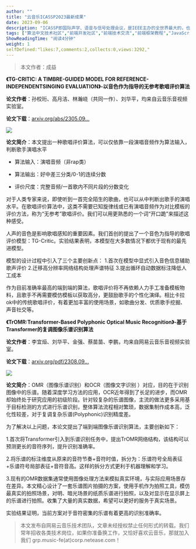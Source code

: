 ```yaml
---
author: ""
title: "云音乐ICASSP2023最新成果"
date: 2023-09-06
description: "ICASSP即国际声学、语音与信号处理会议，是IEEE主办的全世界最大的，也是最全面的信号处理及其应用方面的顶级会议，在国际上享有盛誉并具有广泛的学术影响力。"
tags: ["算法中文技术社区","前端开发社区","前端技术交流","前端框架教程","JavaScript 学习资源","CSS 技巧与最佳实践","HTML5 最新动态","前端工程师职业发展","开源前端项目","前端技术趋势"]
ShowReadingTime: "阅读4分钟"
weight: 1
selfDefined:"likes:7,comments:2,collects:0,views:3292,"
---
```

> 本文作者：成益

**《TG-CRITIC: A TIMBRE-GUIDED MODEL FOR REFERENCE-INDEPENDENTSINGING EVALUATION》-以音色作为指导的无参考歌唱评价算法**

**论文作者**：孙校珩、高月洁、林瀚峣（共同一作）、刘华平，均来自云音乐音视频实验室。

**论文下载**：[arxiv.org/abs/2305.09…](https://link.juejin.cn?target=https%3A%2F%2Farxiv.org%2Fabs%2F2305.09127 "https://arxiv.org/abs/2305.09127")

![](/images/jueJin/eb73794db503684.png)

**论文简介**：本文提出一种歌唱评价算法，可以仅依靠一段演唱音频作为算法输入，判断歌手演唱水平

*   算法输入：演唱音频（非rap类）
    
*   算法输出：好中差三分类/0-1的连续分数
    
*   评价尺度：完整音频/一首歌内不同片段的分数变化
    

对于人类专家来说，即使听到一首完全陌生的歌曲，也可以从中判断出歌手的演唱水平。在歌唱评价算法中，这类不需要已知旋律线或已有演唱音频作为对比模板的评价方法，称为“无参考”歌唱评价。我们可以用更熟悉的一个词“开口跪”来描述这种感受。

人声的音色是影响歌唱感知的重要因素。我们首创的提出了一个音色为指导的歌唱评价模型：TG-Critic。实验结果表明，本模型在大多数情况下都优于现有的最先进模型。

模型的设计过程中引入了三个主要创新点： 1.首次在模型中显式引入音色信息辅助歌声评价 2.迁移高分辨率网络结构处理声谱特征 3.提出循环自动数据标注降低人工成本

作为目前准确率最高的端到端的算法，歌唱评价将不再依赖人力手工准备模板物料，且歌手不再需要模仿模板以获取高分，更鼓励歌手的个性化演绎。相比卡拉ok中的传统歌唱评价，有着更加丰富的使用场景，如歌曲分发、优质歌手挖掘、声音社交等。

**《TrOMR:Transformer-Based Polyphonic Optical Music Recognition》-基于Transformer的复调图像乐谱识别算法**

**论文作者**：李宜烜、刘华平、金强、蔡苗苗、李鹏，均来自网易云音乐音视频实验室。

**论文下载**：[arxiv.org/pdf/2308.09…](https://link.juejin.cn?target=https%3A%2F%2Farxiv.org%2Fpdf%2F2308.09370.pdf "https://arxiv.org/pdf/2308.09370.pdf")

![](/images/jueJin/991f26f3e84f621.png)

**论文简介**：OMR（图像乐谱识别）和OCR（图像文字识别 ）对应，目的在于识别图像中的乐谱。随着深度学习方法的应用，OCR近年得到了长足的进步，而OMR却始终处于研究应用的初级阶段。针对较复杂的乐谱图像，主流的做法更多采用基于目标检测的方式进行乐谱识别，整体算法流程相对繁琐，数据集制作成本高，泛化性较差，对于复调复杂乐谱(Polyphonic)识别精度差。

为了解决以上问题，本论文提出了端到端图像乐谱识别算法，主要创新如下：

1.首次将Transformer引入到乐谱识别任务中，提出TrOMR网络结构，该结构可以预测更长的音符序列，提升识别准确率。

2.将乐谱的标注维度从原来的音符节奏+音符时值，拆分为：乐谱符号全局表征+乐谱符号局部表征+音符音高。这样的拆分方式更利于机器理解和学习。

3.现有的OMR数据集通常使用图像处理方法来模拟真实环境，与实际应用场景存在差异。本文精心设计了一套乐谱图片拍摄的方案，使用手机作为拍照工具，模仿最真实的拍照场景，对明、暗光场景的纸质乐谱进行拍照，以及对显示在显示屏上的乐谱进行拍照。收集了大量的真实数据，希望可以更好的服务于真实场景。

实验结果证明，当前方案对于音符密集的乐谱有着更高的识别准确率。

> 本文发布自网易云音乐技术团队，文章未经授权禁止任何形式的转载。我们常年招收各类技术岗位，如果你准备换工作，又恰好喜欢云音乐，那就加入我们 grp.music-fe(at)corp.netease.com！